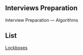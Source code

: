 ## Interviews Preparation

Interview Preparation ― Algorithms

## List
[Lockboxes](https://github.com/paurbano/holbertonschool-interview/tree/master/0x00-lockboxes)